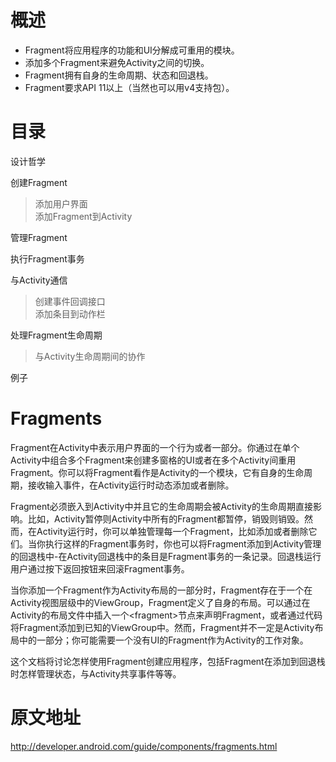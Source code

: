 # 概述 #

+ Fragment将应用程序的功能和UI分解成可重用的模块。
+ 添加多个Fragment来避免Activity之间的切换。
+ Fragment拥有自身的生命周期、状态和回退栈。
+ Fragment要求API 11以上（当然也可以用v4支持包）。

# 目录 #

设计哲学

创建Fragment
> 添加用户界面			
> 添加Fragment到Activity		

管理Fragment

执行Fragment事务

与Activity通信
> 创建事件回调接口		
> 添加条目到动作栏		

处理Fragment生命周期
> 与Activity生命周期间的协作

例子


# Fragments #

Fragment在Activity中表示用户界面的一个行为或者一部分。你通过在单个Activity中组合多个Fragment来创建多窗格的UI或者在多个Activity间重用Fragment。你可以将Fragment看作是Activity的一个模块，它有自身的生命周期，接收输入事件，在Activity运行时动态添加或者删除。

Fragment必须嵌入到Activity中并且它的生命周期会被Activity的生命周期直接影响。比如，Activity暂停则Activity中所有的Fragment都暂停，销毁则销毁。然而，在Activity运行时，你可以单独管理每一个Fragment，比如添加或者删除它们。当你执行这样的Fragment事务时，你也可以将Fragment添加到Activity管理的回退栈中-在Activity回退栈中的条目是Fragment事务的一条记录。回退栈运行用户通过按下返回按钮来回滚Fragment事务。

当你添加一个Fragment作为Activity布局的一部分时，Fragment存在于一个在Activity视图层级中的ViewGroup，Fragment定义了自身的布局。可以通过在Activity的布局文件中插入一个&lt;fragment&gt;节点来声明Fragment，或者通过代码将Fragment添加到已知的ViewGroup中。然而，Fragment并不一定是Activity布局中的一部分；你可能需要一个没有UI的Fragment作为Activity的工作对象。

这个文档将讨论怎样使用Fragment创建应用程序，包括Fragment在添加到回退栈时怎样管理状态，与Activity共享事件等等。


# 原文地址 #

<http://developer.android.com/guide/components/fragments.html>

